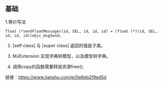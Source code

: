 ## 基础 
1.等价写法
```
float (*sendFloatMessage)(id, SEL, id, id, id) = (float (*)(id, SEL, id, id, id))objc_msgSend;
``` 

2. [self class] 与 [super class] 返回的值是子类。

3. MJExtension 实现字典转模型，以及模型转字典。

4. 调用copy的函数需要释放资源free();


链接：https://www.jianshu.com/p/0e6eb2f9ed5d